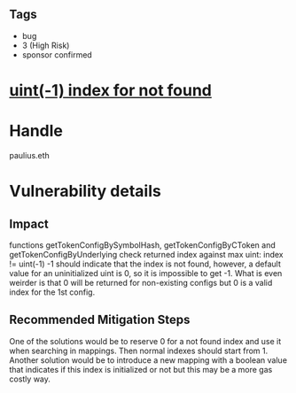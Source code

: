 ## Tags

- bug
- 3 (High Risk)
- sponsor confirmed

# [uint(-1) index for not found](https://github.com/code-423n4/2021-04-basedloans-findings/issues/24) 

# Handle

paulius.eth


# Vulnerability details

## Impact
functions getTokenConfigBySymbolHash, getTokenConfigByCToken and getTokenConfigByUnderlying check returned index against max uint:
  index != uint(-1)
-1 should indicate that the index is not found, however, a default value for an uninitialized uint is 0, so it is impossible to get -1. What is even weirder is that 0 will be returned for non-existing configs but 0 is a valid index for the 1st config.

## Recommended Mitigation Steps
One of the solutions would be to reserve 0 for a not found index and use it when searching in mappings. Then normal indexes should start from 1. Another solution would be to introduce a new mapping with a boolean value that indicates if this index is initialized or not but this may be a more gas costly way.

